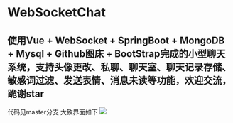 # WebSocketChat
使用Vue + WebSocket + SpringBoot + MongoDB + Mysql + Github图床 + BootStrap完成的小型聊天系统，支持头像更改、私聊、聊天室、聊天记录存储、敏感词过滤、发送表情、消息未读等功能，欢迎交流，跪谢star
---
代码见master分支
大致界面如下
![](https://cdn.jsdelivr.net/gh/Mazai-Liu/pictures@main/img/gayhub/QQ图片20221113205013.png)
